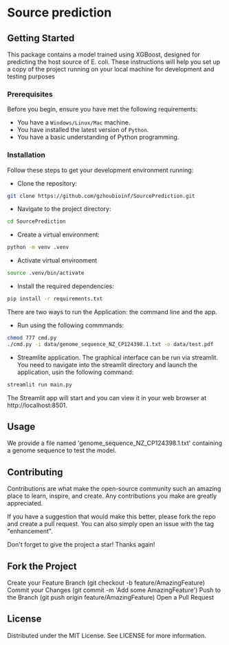 # Source prediction

## Getting Started

This package contains a model trained using XGBoost, designed for predicting the host source of E. coli. 
These instructions will help you set up a copy of the project running on your local machine for development and testing purposes

### Prerequisites
	
Before you begin, ensure you have met the following requirements:

- You have a `Windows/Linux/Mac` machine.
- You have installed the latest version of `Python`.
- You have a basic understanding of Python programming.

### Installation

Follow these steps to get your development environment running:

* Clone the repository:

```bash
git clone https://github.com/gzhoubioinf/SourcePrediction.git
```


* Navigate to the project directory:

```bash
cd SourcePrediction
```

* Create a virtual environment:

```bash
python -m venv .venv
```

* Activate virtual environment

```bash
source .venv/bin/activate
```

* Install the required dependencies:

```bash
pip install -r requirements.txt
```

There are two ways to run the Application: the command line and the app.
* Run using the following commmands:

```bash
chmod 777 cmd.py
./cmd.py -i data/genome_sequence_NZ_CP124398.1.txt -o data/test.pdf
```


* Streamlite application. The graphical interface can be run via streamlit. You need to navigate into the streamlit directory and launch the application, usin the following command:

```bash
streamlit run main.py
```

The Streamlit app will start and you can view it in your web browser at http://localhost:8501.

## Usage

We provide a file named 'genome_sequence_NZ_CP124398.1.txt' containing a genome sequence to test the model.

## Contributing

Contributions are what make the open-source community such an amazing place to learn, inspire, and create. Any contributions you make are greatly appreciated.

If you have a suggestion that would make this better, please fork the repo and create a pull request. You can also simply open an issue with the tag "enhancement".

Don't forget to give the project a star! Thanks again!

## Fork the Project
Create your Feature Branch (git checkout -b feature/AmazingFeature)
Commit your Changes (git commit -m 'Add some AmazingFeature')
Push to the Branch (git push origin feature/AmazingFeature)
Open a Pull Request
## License

Distributed under the MIT License. See LICENSE for more information.
